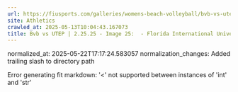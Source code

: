 ```yaml
---
url: https://fiusports.com/galleries/womens-beach-volleyball/bvb-vs-utep-2-25-25/image-25/356/62705/
site: Athletics
crawled_at: 2025-05-13T10:04:43.167073
title: Bvb vs UTEP | 2.25.25 - Image 25:  - Florida International University
---
```

normalized_at: 2025-05-22T17:17:24.583057
normalization_changes: Added trailing slash to directory path

Error generating fit markdown: '<' not supported between instances of 'int' and 'str'